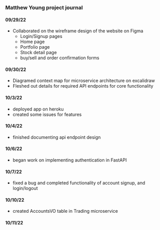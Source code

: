 ### Matthew Young project journal

#### 09/29/22

-   Collaborated on the wireframe design of the website on Figma
    -   Login/Signup pages
    -   Home page
    -   Portfolio page
    -   Stock detail page
    -   buy/sell and order confirmation forms

#### 09/30/22

-   Diagramed context map for microservice architecture on excalidraw
-   Fleshed out details for required API endpoints for core functionality

#### 10/3/22

-   deployed app on heroku
-   created some issues for features

#### 10/4/22

-   finished documenting api endpoint design

#### 10/6/22

-   began work on implementing authentication in FastAPI

#### 10/7/22

-   fixed a bug and completed functionality of account signup, and login/logout

#### 10/10/22

-   created AccountsVO table in Trading microservice

#### 10/11/22
